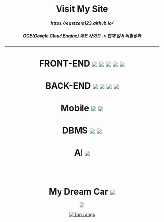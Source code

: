 

<div align="center">
  <h1 class="title">Visit My Site</h1>
  <h5><a href="https://eastzero123.github.io/">https://eastzero123.github.io/</a></h5>
  <h5><a href="http://35.185.124.12:5000/">GCE(Google Cloud Engine) 배포 사이트</a> -> 현재 임시 비활성화</h5>
  
  <hr />
<h1> FRONT-END <img src="https://img.shields.io/badge/JavaScript-F7DF1E?style=flat-square&logo=JavaScript&logoColor=white"/></a> <img src="https://img.shields.io/badge/React.js-61DAFB?style=flat-square&logo=React&logoColor=white"/></a> <img src="https://img.shields.io/badge/Vue.js-4FC08D?style=flat-square&logo=Vue.js&logoColor=white"/></a> <img src="https://img.shields.io/badge/Next.js-000000?style=flat-square&logo=Next.js&logoColor=white"/></a>
<img src="https://img.shields.io/badge/TypeScript-3178C6?style=flat-square&logo=TypeScript&logoColor=white"/></a> </h1>



<h1> BACK-END <img src="https://img.shields.io/badge/Spring-6DB33F?style=flat-square&logo=Spring&logoColor=white"/></a> <img src="https://img.shields.io/badge/Spring Boot-6DB33F?style=flat-square&logo=Spring Boot&logoColor=white"/></a> <img src="https://img.shields.io/badge/Kotlin-7F52FF?style=flat-square&logo=Kotlin&logoColor=white"/></a> <img src="https://img.shields.io/badge/NodeJS-339933?style=flat-square&logo=Node.js&logoColor=white"/></a> </h1>

<h1>Mobile <img src="https://img.shields.io/badge/Flutter-02569B?style=flat-square&logo=Flutter&logoColor=white"/></a> <img src="https://img.shields.io/badge/React Native-61DAFB?style=flat-square&logo=React&logoColor=white"/></a></h1>

<h1> DBMS <img src="https://img.shields.io/badge/MSSQL-CC2927?style=flat-square&logo=Microsoft SQL Server&logoColor=white"/></a> <img src="https://img.shields.io/badge/MariaDB-003545?style=flat-square&logo=MariaDB&logoColor=white"/></a> </h1>

<h1> AI <img src="https://img.shields.io/badge/ScikitLearn-F7931E?style=flat-square&logo=scikitlearn&logoColor=white"/></a> </h1>

<br/><br/>

<h1>My Dream Car <img src="https://img.shields.io/badge/롤스로이스-281432?style=flat-square&logo=Rolls-Royce&logoColor=white"/></a> </h1>

<a href="https://hits.seeyoufarm.com"><img src="https://hits.seeyoufarm.com/api/count/incr/badge.svg?url=https%3A%2F%2Fgithub.com%2FEastZero123&count_bg=%2379C83D&title_bg=%23555555&icon=&icon_color=%23E7E7E7&title=hits&edge_flat=false"/></a>


[![Top Langs](https://github-readme-stats.vercel.app/api/top-langs/?username=EastZero123&langs_count=10)](https://github.com/anuraghazra/github-readme-stats)
<!-- https://www.notion.so/04bba7b72cdd444ba8ad0a4434566d7e?v=44c05740e6da4c258cfc138fa3c43b28 -->
<!--
**EastZero123** is a ✨ _special_ ✨ repository because its `README.md` (this file) appears on your GitHub profile

Here are some ideas to get you started

- 🔭 I’m currently working on ...
- 🌱 I’m currently learning ...
- 👯 I’m looking to collaborate on ...
- 🤔 I’m looking for help with ...
- 💬 Ask me about ...
- 📫 How to reach me: ...
- 😄 Pronouns: ...
- ⚡ Fun fact: ...
-->

</div>
